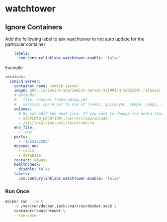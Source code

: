 # watchtower

## Ignore Containers

Add the following label to ask watchtower to not auto update for the particular container 

```yaml
    labels:
      com.centurylinklabs.watchtower.enable: "false"
```

Example

```yaml
services:
  immich-server:
    container_name: immich_server
    image: ghcr.io/immich-app/immich-server:${IMMICH_VERSION:-release}
    # extends:
    #   file: hwaccel.transcoding.yml
    #   service: cpu # set to one of [nvenc, quicksync, rkmpp, vaapi, vaapi-wsl] for accelerated transcoding
    volumes:
      # Do not edit the next line. If you want to change the media storage location on your system, edit the value of UPLOAD_LOCATION in the .env file
      - ${UPLOAD_LOCATION}:/usr/src/app/upload
      - /etc/localtime:/etc/localtime:ro
    env_file:
      - .env
    ports:
      - '15252:2283'
    depends_on:
      - redis
      - database
    restart: always
    healthcheck:
      disable: false
    labels:
      com.centurylinklabs.watchtower.enable: "false"
```

### Run Once

```bash
docker run --rm \
    -v /var/run/docker.sock:/var/run/docker.sock \
    containrrr/watchtower \
    --run-once
```
